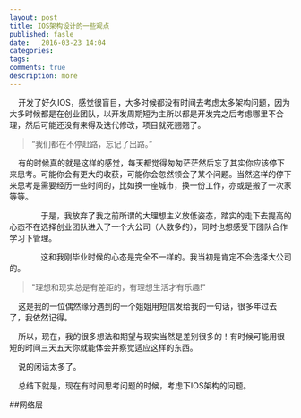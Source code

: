 ```yaml
---
layout: post
title: IOS架构设计的一些观点
published: fasle
date:   2016-03-23 14:04
categories:
tags:
comments: true
description: more
---
```


&nbsp;&nbsp;&nbsp;&nbsp;开发了好久IOS，感觉很盲目，大多时候都没有时间去考虑太多架构问题，因为大多时候都是在创业团队，以开发周期短为主所以都是开发完之后考虑哪里不合理，然后可能还没有来得及迭代修改，项目就死翘翘了。

> “我们都在不停赶路，忘记了出路。”

&nbsp;&nbsp;&nbsp;&nbsp;有的时候真的就是这样的感觉，每天都觉得匆匆茫茫然后忘了其实你应该停下来思考。可能你会有更大的收获，可能你会忽然领会了某个问题。当然这样的停下来思考是需要经历一些时间的，比如换一座城市，换一份工作，亦或是搬了一次家等等。

&emsp;&emsp;&emsp;&emsp;于是，我放弃了我之前所谓的大理想主义放低姿态，踏实的走下去提高的心态不在选择创业团队进入了一个大公司（人数多的），同时也想感受下团队合作学习下管理。

&emsp;&emsp;&emsp;&emsp;这和我刚毕业时候的心态是完全不一样的。我当初是肯定不会选择大公司的。

> "理想和现实总是有差距的，有理想生活才有乐趣!"

&nbsp;&nbsp;&nbsp;&nbsp;这是我的一位偶然缘分遇到的一个姐姐用短信发给我的一句话，很多年过去了，我依然记得。

&nbsp;&nbsp;&nbsp;&nbsp;所以，现在，我的很多想法和期望与现实当然是差别很多的！有时候可能用很短的时间三天五天你就能体会并察觉适应这样的东西。

&nbsp;&nbsp;&nbsp;&nbsp;说的闲话太多了。

&nbsp;&nbsp;&nbsp;&nbsp;总结下就是，现在有时间思考问题的时候，考虑下IOS架构的问题。

##网络层


